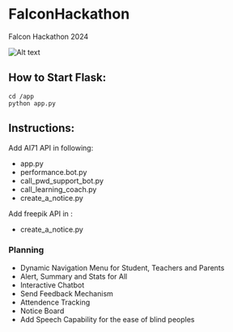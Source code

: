 # FalconHackathon
Falcon Hackathon 2024

![Alt text](ui.png)

## How to Start Flask: 

```
cd /app
python app.py
```

## Instructions: 
Add AI71 API in following:
- app.py
- performance.bot.py
- call_pwd_support_bot.py
- call_learning_coach.py
- create_a_notice.py

Add freepik API in : 
- create_a_notice.py

### Planning
- Dynamic Navigation Menu for Student, Teachers and Parents
- Alert, Summary and Stats for All
- Interactive Chatbot 
- Send Feedback Mechanism
- Attendence Tracking
- Notice Board
- Add Speech Capability for the ease of blind peoples